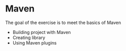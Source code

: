 # Maven

The goal of the exercise is to meet the basics of Maven

- Building project with Maven
- Creating library
- Using Maven plugins
